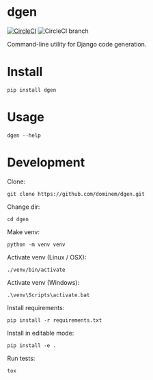 # dgen

[![CircleCI](https://circleci.com/gh/dominem/dgen/tree/master.svg?style=svg)](https://circleci.com/gh/dominem/dgen/tree/master)
![CircleCI branch](https://img.shields.io/circleci/project/github/dominem/dgen/master.svg?style=flat-square)

Command-line utility for Django code generation.


# Install

    pip install dgen


# Usage

    dgen --help


# Development

Clone:

    git clone https://github.com/dominem/dgen.git

Change dir:

    cd dgen

Make venv:

    python -m venv venv

Activate venv (Linux / OSX):

    ./venv/bin/activate

Activate venv (Windows):

    .\venv\Scripts\activate.bat

Install requirements:

    pip install -r requirements.txt

Install in editable mode:

    pip install -e .

Run tests:

    tox